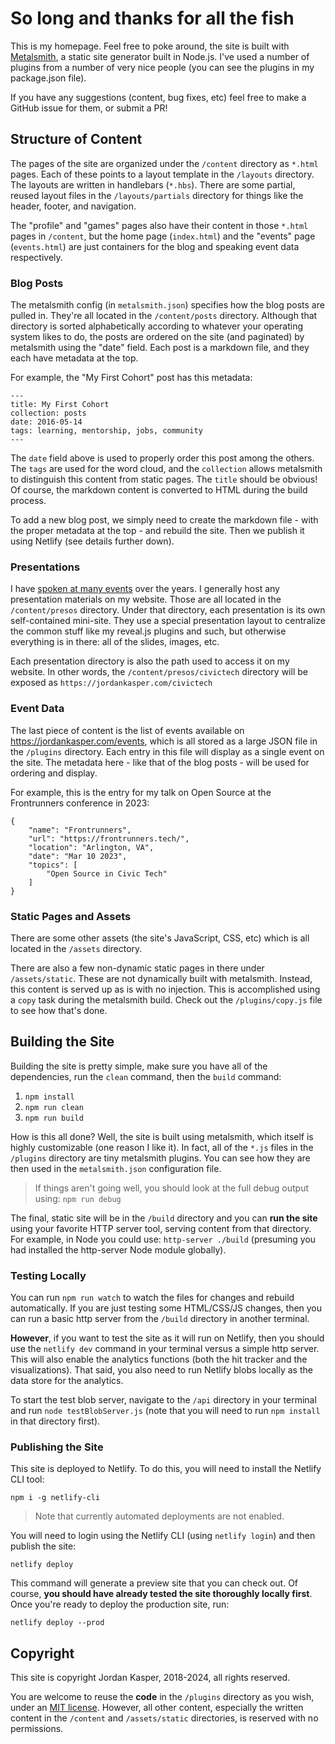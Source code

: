 # So long and thanks for all the fish

This is my homepage. Feel free to poke around, the site is built with [Metalsmith](https://metalsmith.io), a static site generator built in Node.js. I've used a number of plugins from a number of very nice people (you can see the plugins in my package.json file).

If you have any suggestions (content, bug fixes, etc) feel free to make a GitHub issue for them, or submit a PR!

## Structure of Content

The pages of the site are organized under the `/content` directory as `*.html` pages. Each of these points to a layout template in the `/layouts` directory. The layouts are written in handlebars (`*.hbs`). There are some partial, reused layout files in the `/layouts/partials` directory for things like the header, footer, and navigation.

The "profile" and "games" pages also have their content in those `*.html` pages in `/content`, but the home page (`index.html`) and the "events" page (`events.html`) are just containers for the blog and speaking event data respectively.

### Blog Posts

The metalsmith config (in `metalsmith.json`) specifies how the blog posts are pulled in. They're all located in the `/content/posts` directory. Although that directory is sorted alphabetically according to whatever your operating system likes to do, the posts are ordered on the site (and paginated) by metalsmith using the "date" field. Each post is a markdown file, and they each have metadata at the top.

For example, the "My First Cohort" post has this metadata:

```
---
title: My First Cohort
collection: posts
date: 2016-05-14
tags: learning, mentorship, jobs, community
---
```

The `date` field above is used to properly order this post among the others. The `tags` are used for the word cloud, and the `collection` allows metalsmith to distinguish this content from static pages. The `title` should be obvious! Of course, the markdown content is converted to HTML during the build process.

To add a new blog post, we simply need to create the markdown file - with the proper metadata at the top - and rebuild the site. Then we publish it using Netlify (see details further down).

### Presentations

I have [spoken at many events](https://jordankasper.com/events) over the years. I generally host any presentation materials on my website. Those are all located in the `/content/presos` directory. Under that directory, each presentation is its own self-contained mini-site. They use a special presentation layout to centralize the common stuff like my reveal.js plugins and such, but otherwise everything is in there: all of the slides, images, etc.

Each presentation directory is also the path used to access it on my website. In other words, the `/content/presos/civictech` directory will be exposed as `https://jordankasper.com/civictech`

### Event Data

The last piece of content is the list of events available on https://jordankasper.com/events, which is all stored as a large JSON file in the `/plugins` directory. Each entry in this file will display as a single event on the site. The metadata here - like that of the blog posts - will be used for ordering and display.

For example, this is the entry for my talk on Open Source at the Frontrunners conference in 2023:

```
{
    "name": "Frontrunners",
    "url": "https://frontrunners.tech/",
    "location": "Arlington, VA",
    "date": "Mar 10 2023",
    "topics": [
        "Open Source in Civic Tech"
    ]
}
```

### Static Pages and Assets

There are some other assets (the site's JavaScript, CSS, etc) which is all located in the `/assets` directory.

There are also a few non-dynamic static pages in there under `/assets/static`. These are not dynamically built with metalsmith. Instead, this content is served up as is with no injection. This is accomplished using a `copy` task during the metalsmith build. Check out the `/plugins/copy.js` file to see how that's done.


## Building the Site

Building the site is pretty simple, make sure you have all of the dependencies, run the `clean` command, then the `build` command:

1. `npm install`
2. `npm run clean`
3. `npm run build`

How is this all done? Well, the site is built using metalsmith, which itself is highly customizable (one reason I like it). In fact, all of the `*.js` files in the `/plugins` directory are tiny metalsmith plugins. You can see how they are then used in the `metalsmith.json` configuration file.

> If things aren't going well, you should look at the full debug output using: `npm run debug`

The final, static site will be in the `/build` directory and you can **run the site** using your favorite HTTP server tool, serving content from that directory. For example, in Node you could use: `http-server ./build` (presuming you had installed the http-server Node module globally).

### Testing Locally

You can run `npm run watch` to watch the files for changes and rebuild automatically. If you are just testing some HTML/CSS/JS changes, then you can run a basic http server from the `/build` directory in another terminal.

**However**, if you want to test the site as it will run on Netlify, then you should use the `netlify dev` command in your terminal versus a simple http server. This will also enable the analytics functions (both the hit tracker and the visualizations). That said, you also need to run Netlify blobs locally as the data store for the analytics.

To start the test blob server, navigate to the `/api` directory in your terminal and run `node testBlobServer.js` (note that you will need to run `npm install` in that directory first).

### Publishing the Site

This site is deployed to Netlify. To do this, you will need to install the Netlify CLI tool:

`npm i -g netlify-cli`

> Note that currently automated deployments are not enabled.

You will need to login using the Netlify CLI (using `netlify login`) and then publish the site:

`netlify deploy`

This command will generate a preview site that you can check out. Of course, **you should have already tested the site thoroughly locally first**. Once you're ready to deploy the production site, run:

`netlify deploy --prod`

## Copyright

This site is copyright Jordan Kasper, 2018-2024, all rights reserved.

You are welcome to reuse the **code** in the `/plugins` directory as you wish, under an [MIT license](https://github.com/jakerella/jordankasper.com/blob/master/plugins/LICENSE). However, all other content, especially the written content in the `/content` and `/assets/static` directories, is reserved with no permissions.
